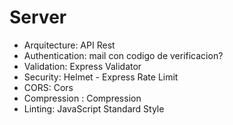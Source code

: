 # Server
 
- Arquitecture: API Rest
- Authentication: mail con codigo de verificacion?
- Validation: Express Validator
- Security: Helmet - Express Rate Limit 
- CORS: Cors
- Compression : Compression
- Linting: JavaScript Standard Style